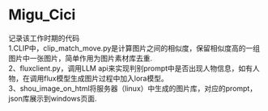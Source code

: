 # Migu_Cici
记录该工作时期的代码<br>
1.CLIP中，clip_match_move.py是计算图片之间的相似度，保留相似度高的一组图片中一张图片，简单作用为图片素材库去重.<br>
2、fluxclient.py，调用LLM api来实现判别prompt中是否出现人物信息，如有人物，在调用flux模型生成图片过程中加入lora模型。<br>
3、shou_image_on_html将服务器（linux）中生成的图片库，对应的prompt，json库展示到windows页面.<br>

